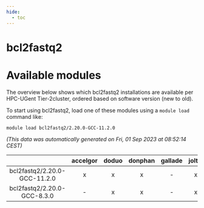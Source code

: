 ```yaml
---
hide:
  - toc
---
```


bcl2fastq2
==========

# Available modules


The overview below shows which bcl2fastq2 installations are available per HPC-UGent Tier-2cluster, ordered based on software version (new to old).

To start using bcl2fastq2, load one of these modules using a `module load` command like:

```shell
module load bcl2fastq2/2.20.0-GCC-11.2.0
```

*(This data was automatically generated on Fri, 01 Sep 2023 at 08:52:14 CEST)*  

| |accelgor|doduo|donphan|gallade|joltik|skitty|swalot|victini|
| :---: | :---: | :---: | :---: | :---: | :---: | :---: | :---: | :---: |
|bcl2fastq2/2.20.0-GCC-11.2.0|x|x|x|-|x|x|x|x|
|bcl2fastq2/2.20.0-GCC-8.3.0|-|x|x|-|x|-|-|-|
